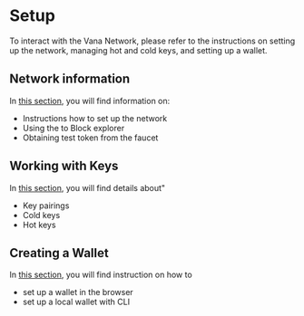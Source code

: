# Setup

To interact with the Vana Network, please refer to the instructions on setting up the network, managing hot and cold keys, and setting up a wallet.

## Network information

In [this section](network-information.md), you will find information on:

* Instructions how to set up the network
* Using the to Block explorer
* Obtaining test token from the faucet

## Working with Keys

In [this section](working-with-keys.md), you will find details about"

* Key pairings
* Cold keys
* Hot keys

## Creating a Wallet

In [this section](creating-a-wallet.md), you will find instruction on how to&#x20;

* set up a wallet in the browser
* set up a local wallet with CLI
